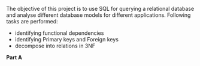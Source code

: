 The objective of this project is to use SQL for querying a relational database and analyse different database models for different applications. Following tasks are performed:
  * identifying functional dependencies
  * identifying Primary keys and Foreign keys
  * decompose into relations in 3NF
  
**Part A**
